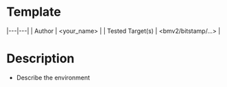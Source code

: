 # Template

|---|---|
| Author | <your_name> |
| Tested Target(s) | <bmv2/bitstamp/...> |


# Description 
- Describe the environment
